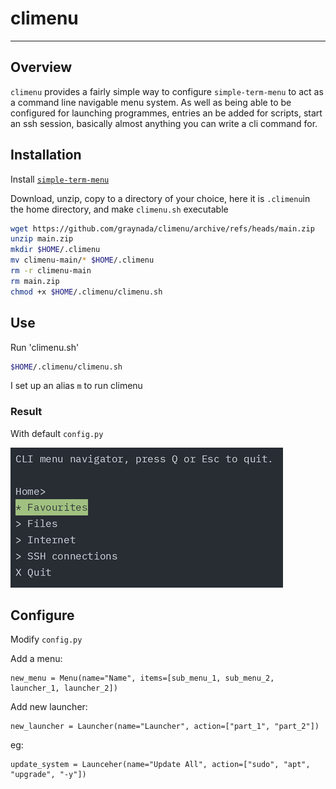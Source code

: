 # climenu
___
## Overview
`climenu` provides a fairly simple way to configure `simple-term-menu` to act as a command line navigable menu system.  As well as being able to be configured for launching programmes, entries an be added for scripts, start an ssh session, basically almost anything you can write a cli command for. 

## Installation
Install [`simple-term-menu`](https://github.com/IngoMeyer441/simple-term-menu/tree/develop)

Download,  unzip, copy to a  directory of your choice, here it is `.climenu`in the home directory, and make `climenu.sh` executable
```bash
wget https://github.com/graynada/climenu/archive/refs/heads/main.zip
unzip main.zip
mkdir $HOME/.climenu
mv climenu-main/* $HOME/.climenu
rm -r climenu-main
rm main.zip
chmod +x $HOME/.climenu/climenu.sh
```

## Use

Run 'climenu.sh'
```bash
$HOME/.climenu/climenu.sh
```
I set up an alias `m` to run climenu

### Result
With default `config.py`<br>

<img src="climenu_default.png"/>


## Configure

Modify `config.py`

Add a menu:
```
new_menu = Menu(name="Name", items=[sub_menu_1, sub_menu_2, launcher_1, launcher_2])
```

Add new launcher:
```
new_launcher = Launcher(name="Launcher", action=["part_1", "part_2"])
```
eg:
```
update_system = Launceher(name="Update All", action=["sudo", "apt", "upgrade", "-y"])
```
